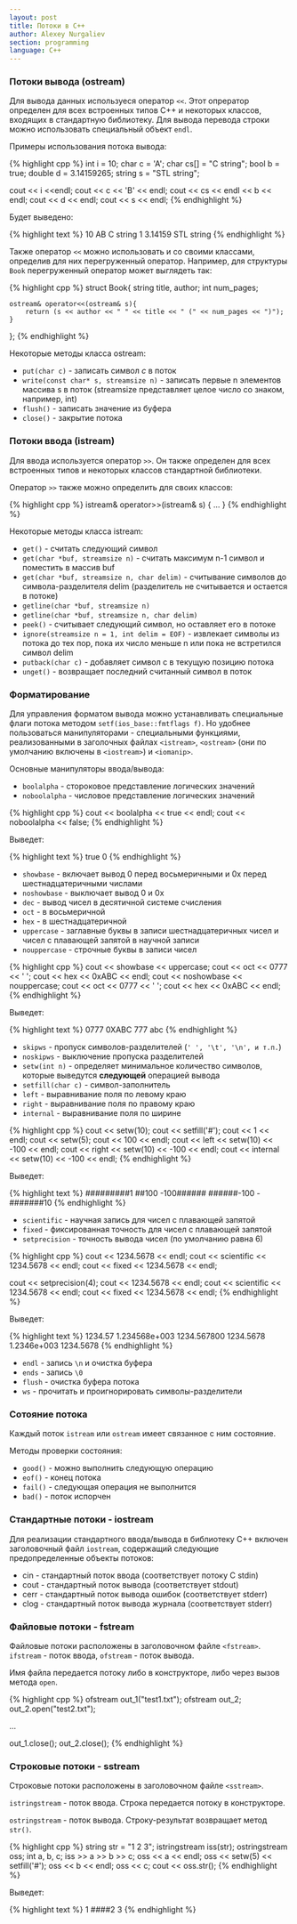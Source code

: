 ```yaml
---
layout: post
title: Потоки в C++
author: Alexey Nurgaliev
section: programming
language: C++
---
```


### Потоки вывода (ostream)

Для вывода данных используеся оператор `<<`. Этот опрератор определен для всех встроенных типов C++ и некоторых классов, входящих в стандартную библиотеку. Для вывода перевода строки можно использовать специальный объект `endl`.

Примеры использования потока вывода:

{% highlight cpp %}
int i = 10;
char c = 'A';
char cs[] = "C string";
bool b = true;
double d = 3.14159265;
string s = "STL string";

cout << i <<endl;
cout << c << 'B' << endl;
cout << cs << endl << b << endl;
cout << d << endl;
cout << s << endl;
{% endhighlight %}

Будет выведено:

{% highlight text %}
10
AB
C string
1
3.14159
STL string
{% endhighlight %}

Также оператор `<<` можно использовать и со своими классами, определив для них перегруженный оператор. Например, для структуры `Book` перегруженный оператор может выглядеть так:

{% highlight cpp %}
struct Book{
	string title, author;
	int num_pages;
	
	ostream& operator<<(ostream& s){
		return (s << author << " " << title << " (" << num_pages << ")");
	}
};
{% endhighlight %}

Некоторые методы класса ostream:

* `put(char c)` - записать символ _с_ в поток
* `write(const char* s, streamsize n)` - записать первые n элементов массива s в поток (streamsize представляет целое число со знаком, например, int)
* `flush()` - записать значение из буфера
* `close()` - закрытие потока

### Потоки ввода (istream)

Для ввода используется оператор `>>`. Он также определен для всех встроенных типов и некоторых классов стандартной библиотеки.

Оператор `>>` также можно определить для своих классов:

{% highlight cpp %}
istream& operator>>(istream& s)
{
	...
}
{% endhighlight %}

Некоторые методы класса istream:

* `get()` - считать следующий символ
* `get(char *buf, streamsize n)` - считать максимум n-1 символ и поместить в массив buf
* `get(char *buf, streamsize n, char delim)` - считывание символов до символа-разделителя delim (разделитель не считывается и остается в потоке)
* `getline(char *buf, streamsize n)`
* `getline(char *buf, streamsize n, char delim)`
* `peek()` - считывает следующий символ, но оставляет его в потоке
* `ignore(streamsize n = 1, int delim = EOF)` - извлекает символы из потока до тех пор, пока их число меньше n или пока не встретился символ delim
* `putback(char c)` - добавляет символ с в текущую позицию потока
* `unget()` - возвращает последний считанный символ в поток

### Форматирование

Для управления форматом вывода можно устанавливать специальные флаги потока методом `setf(ios_base::fmtflags f)`. Но удобнее пользоваться манипуляторами - специальными функциями, реализованными в заголочных файлах `<istream>`, `<ostream>` (они по умолчанию включены в `<iostream>`) и `<iomanip>`.

Основные манипуляторы ввода/вывода:

* `boolalpha` - стороковое представление логических значений
* `noboolalpha` - числовое представление логических значений

{% highlight cpp %}
cout << boolalpha << true << endl;
cout << noboolalpha << false;
{% endhighlight %}

Выведет:

{% highlight text %}
true
0
{% endhighlight %}

* `showbase` - включает вывод 0 перед восьмеричными и 0x перед шестнадцатеричными числами
* `noshowbase` - выключает вывод 0 и 0x
* `dec` - вывод чисел в десятичной системе счисления
* `oct` - в восьмеричной
* `hex` - в шестнадцатеричной
* `uppercase` - заглавные буквы в записи шестнадцатеричных чисел и чисел с плавающей запятой в научной записи
* `nouppercase` - строчные буквы в записи чисел

{% highlight cpp %}
cout << showbase << uppercase;
cout << oct << 0777 << ' ';
cout << hex << 0xABC << endl;
cout << noshowbase << nouppercase;
cout << oct << 0777 << ' ';
cout << hex << 0xABC << endl;
{% endhighlight %}

Выведет:

{% highlight text %}
0777 0XABC
777 abc
{% endhighlight %}

* `skipws` - пропуск символов-разделителей (`' ', '\t', '\n', и т.п.`)
* `noskipws` - выключение пропуска разделителей
* `setw(int n)` - определяет минимальное количество символов, которые выведутся **следующей** операцией вывода
* `setfill(char c)` - символ-заполнитель
* `left` - выравнивание поля по левому краю
* `right` - выравнивание поля по правому краю
* `internal` - выравнивание поля по ширине

{% highlight cpp %}
cout << setw(10);
cout << setfill('#');
cout << 1 << endl;
cout << setw(5);
cout << 100 << endl;
cout << left << setw(10) << -100 << endl;
cout << right << setw(10) << -100 << endl;
cout << internal << setw(10) << -100 << endl;
{% endhighlight %}

Выведет:

{% highlight text %}
#########1
##100
-100######
######-100
-#######10
{% endhighlight %}

* `scientific` - научная запись для чисел с плавающей запятой
* `fixed` - фиксированная точность для чисел с плавающей запятой
* `setprecision` - точность вывода чисел (по умолчанию равна 6)

{% highlight cpp %}
cout << 1234.5678 << endl;
cout << scientific << 1234.5678 << endl;
cout << fixed << 1234.5678 << endl;

cout << setprecision(4);
cout << 1234.5678 << endl;
cout << scientific << 1234.5678 << endl;
cout << fixed << 1234.5678 << endl;
{% endhighlight %}

Выведет:

{% highlight text %}
1234.57
1.234568e+003
1234.567800
1234.5678
1.2346e+003
1234.5678
{% endhighlight %}

* `endl` - запись `\n` и очистка буфера
* `ends` - запись `\0`
* `flush` - очистка буфера потока
* `ws` - прочитать и проигнорировать символы-разделители

### Сотояние потока

Каждый поток `istream` или `ostream` имеет связанное с ним состояние.

Методы проверки состояния:

* `good()` - можно выполнить следующую операцию
* `eof()` - конец потока
* `fail()` - следующая операция не выполнится
* `bad()` - поток испорчен

### Стандартные потоки - iostream

Для реализации стандартного ввода/вывода в библиотеку C++ включен заголовочный файл `iostream`, содержащий следующие предопределенные объекты потоков:

* cin - стандартный поток ввода (соответствует потоку C stdin)
* cout - стандартный поток вывода (соответствует stdout)
* cerr - стандартный поток вывода ошибок (соответствует stderr)
* clog - стандартный поток вывода журнала (соответствует stderr)

### Файловые потоки - fstream

Файловые потоки расположены в заголовочном файле `<fstream>`. `ifstream` - поток ввода, `ofstream` - поток вывода.

Имя файла передается потоку либо в конструкторе, либо через вызов метода `open`.

{% highlight cpp %}
ofstream out_1("test1.txt");
ofstream out_2;
out_2.open("test2.txt");

...

out_1.close();
out_2.close();
{% endhighlight %}

### Строковые потоки - sstream

Строковые потоки расположены в заголовочном файле `<sstream>`. 

`istringstream` - поток ввода. Строка передается потоку в конструкторе.

`ostringstream` - поток вывода. Строку-результат возвращает метод `str()`.

{% highlight cpp %}
string str = "1 2 3";
istringstream iss(str);
ostringstream oss;
int a, b, c;
iss >> a >> b >> c;
oss << a << endl;
oss << setw(5) << setfill('#');
oss << b << endl;
oss << c;
cout << oss.str();
{% endhighlight %}

Выведет:

{% highlight text %}
1
####2
3
{% endhighlight %}